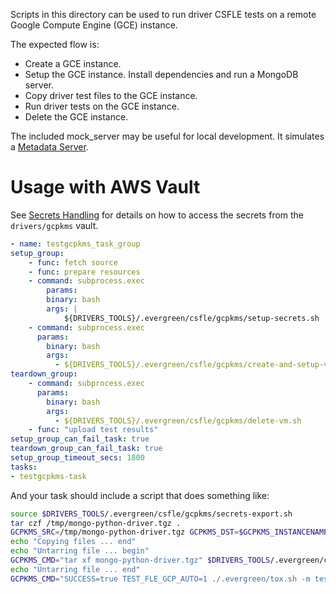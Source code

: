 Scripts in this directory can be used to run driver CSFLE tests on a remote Google Compute Engine (GCE) instance.

The expected flow is:

- Create a GCE instance.
- Setup the GCE instance. Install dependencies and run a MongoDB server.
- Copy driver test files to the GCE instance.
- Run driver tests on the GCE instance.
- Delete the GCE instance.

The included mock_server may be useful for local development. It simulates a [Metadata Server](https://cloud.google.com/compute/docs/access/create-enable-service-accounts-for-instances#applications).

# Usage with AWS Vault

See [Secrets Handling](../secrets_handling/README.md) for details on how to access the secrets 
from the `drivers/gcpkms` vault.

```yaml
- name: testgcpkms_task_group
setup_group:
    - func: fetch source
    - func: prepare resources
    - command: subprocess.exec
        params:
        binary: bash
        args: |
            ${DRIVERS_TOOLS}/.evergreen/csfle/gcpkms/setup-secrets.sh      
    - command: subprocess.exec
      params:
        binary: bash
        args:
          - ${DRIVERS_TOOLS}/.evergreen/csfle/gcpkms/create-and-setup-vm.sh
teardown_group:
    - command: subprocess.exec
      params:
        binary: bash
        args:
          - ${DRIVERS_TOOLS}/.evergreen/csfle/gcpkms/delete-vm.sh
    - func: "upload test results"
setup_group_can_fail_task: true
teardown_group_can_fail_task: true
setup_group_timeout_secs: 1800
tasks:
- testgcpkms-task
```

And your task should include a script that does something like:

```bash
source $DRIVERS_TOOLS/.evergreen/csfle/gcpkms/secrets-export.sh
tar czf /tmp/mongo-python-driver.tgz .
GCPKMS_SRC=/tmp/mongo-python-driver.tgz GCPKMS_DST=$GCPKMS_INSTANCENAME: $DRIVERS_TOOLS/.evergreen/csfle/gcpkms/copy-file.sh
echo "Copying files ... end"
echo "Untarring file ... begin"
GCPKMS_CMD="tar xf mongo-python-driver.tgz" $DRIVERS_TOOLS/.evergreen/csfle/gcpkms/run-command.sh
echo "Untarring file ... end"
GCPKMS_CMD="SUCCESS=true TEST_FLE_GCP_AUTO=1 ./.evergreen/tox.sh -m test-eg" $DRIVERS_TOOLS/.evergreen/csfle/gcpkms/run-command.sh  
```